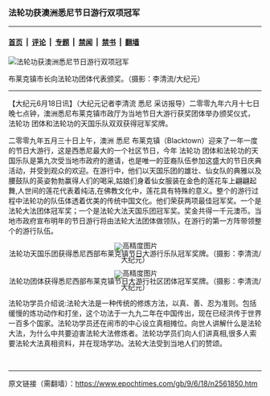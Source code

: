 ### 法轮功获澳洲悉尼节日游行双项冠军

---

#### [首页](../../../..?n2561850) &nbsp;|&nbsp; [评论](../../../../../epoch-comment?n2561850) &nbsp;|&nbsp; [专题](../../../../../epoch-special?n2561850) &nbsp;|&nbsp; [禁闻](../../../../../epoch-news?n2561850) &nbsp;|&nbsp; [禁书](../../../../../books?n2561850) &nbsp;|&nbsp; [翻墙](https://github.com/gfw-breaker/nogfw/blob/master/README.md?n2561850)


<div><img alt="法轮功获澳洲悉尼节日游行双项冠军" class="attachment-djy_600_400 size-djy_600_400 wp-post-image" src="https://i.epochtimes.com/assets/uploads/2009/06/906172248061999-600x400.jpg"/>
<div class="caption">
 <p>
  布莱克镇市长向法轮功团体代表颁奖。（摄影：李清流/大纪元）
 </p>
</div></div><hr/><div class="post_content" id="artbody" itemprop="articleBody">
 <!-- article content begin -->
 <p>
  【大纪元6月18日讯】（大纪元记者李清流
  <ok href="https://www.epochtimes.com/gb/tag/%E6%82%89%E5%B0%BC.html">
   悉尼
  </ok>
  采访报导）二零零九年六月十七日晚七点钟，澳洲悉尼布莱克镇市政厅为当地节日大游行获奖团体举办颁奖仪式，
  <ok href="https://www.epochtimes.com/gb/tag/%E6%B3%95%E8%BD%AE%E5%8A%9F.html">
   法轮功
  </ok>
  团体和法轮功的天国乐队双双获得冠军奖牌。
 </p>
 <p>
  二零零九年五月三十日上午，澳洲
  <ok href="https://www.epochtimes.com/gb/tag/%E6%82%89%E5%B0%BC.html">
   悉尼
  </ok>
  布莱克镇（Blacktown）迎来了一年一度的节日大游行，这是西悉尼最大的一个社区节日，今年
  <ok href="https://www.epochtimes.com/gb/tag/%E6%B3%95%E8%BD%AE%E5%8A%9F.html">
   法轮功
  </ok>
  团体和法轮功的天国乐队是第九次受当地市政府的邀请，也是唯一的亚裔队伍参加这盛大的节日庆典活动，并受到观众的欢迎。在游行中，他们以天国乐团的雄壮、仙女队的典雅以及腰鼓队的英姿勃勃赢得人们的喝采,姑娘们身着仙女服装在金色的莲花车上翩翩起舞,人世间的莲花代表着纯洁,在佛教文化中，莲花具有特殊的意义。整个的游行过程中法轮功的队伍体透着优美的传统中国文化。他们荣获两项最佳冠军奖。一个是法轮大法团体冠军奖；一个是法轮大法天国乐团冠军奖。奖金共得一千元澳币。当地市政府宣布明年的节日游行将由法轮大法团体做领队，在游行的第一方阵带领整个的游行队伍。
 </p>
 <p>
  <!--image v 1.0-->
 </p>
 <div style="line-height: 90%; text-align: center;">
  <ok href=" https://i.epochtimes.com/assets/uploads/2009/06/906172248071999-450x333.jpg" rel="noreferrer noopener" target="_blank">
   <img alt="" class="size-medium wp-image-7421379" src="https://i.epochtimes.com/assets/uploads/2009/06/906172248071999-450x333.jpg" title=""/>
  </ok>
  <img alt="高精度图片" border="0" src="//www.epochtimes.com/images/highRes.jpg"/>
  <br/>
  <span class="bn12">
   法轮功天国乐团获得悉尼西部布莱克镇节日大游行乐队冠军奖牌。（摄影：李清流/大纪元）
  </span>
 </div>
 <p>
  <!-- -->
 </p>
 <p>
  <!--image v 1.0-->
 </p>
 <div style="line-height: 90%; text-align: center;">
  <ok href=" https://i.epochtimes.com/assets/uploads/2009/06/906172254531999-450x344.jpg" rel="noreferrer noopener" target="_blank">
   <img alt="" class="size-medium wp-image-7421380" src="https://i.epochtimes.com/assets/uploads/2009/06/906172254531999-450x344.jpg" title=""/>
  </ok>
  <img alt="高精度图片" border="0" src="//www.epochtimes.com/images/highRes.jpg"/>
  <br/>
  <span class="bn12">
   法轮功团体获得悉尼西部布莱克镇节日大游行社区团体冠军奖牌。（摄影：李清流/大纪元）
  </span>
 </div>
 <p>
  <!-- -->
 </p>
 <p>
  法轮功学员介绍说:法轮大法是一种传统的修炼方法，以真、善、忍为准则。包括缓慢的炼功动作和打坐，这个功法于一九九二年在中国传出，现在已经洪传于世界一百多个国家。法轮功学员还在闹市的中心设立真相摊位。向世人讲解什么是法轮大法，为什么中共要迫害法轮大法修炼者。法轮功学员们向人们讲真相,很多人索要法轮大法真相资料，并在现场学功。法轮大法受到当地人们的赞颂。
 </p>
 <p>
  <font color="#ffffff">
   (http://www.dajiyuan.com)
  </font>
 </p>
 <!-- article content end -->
 <div id="below_article_ad">
 </div>
</div>


---

原文链接（需翻墙）：https://www.epochtimes.com/gb/9/6/18/n2561850.htm